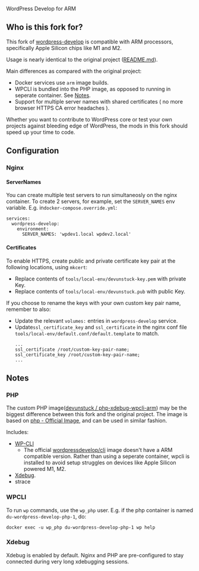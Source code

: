  WordPress Develop for ARM

## Who is this fork for?

This fork of [wordpress-develop](https://github.com/WordPress/wordpress-develop) is compatible with ARM processors, specifically Apple Silicon chips like M1 and M2.

Usage is nearly identical to the original project ([README.md](https://github.com/WordPress/wordpress-develop/blob/trunk/README.md)). 

Main differences as compared with the original project:
- Docker services use `arm` image builds.
- WPCLI is bundled into the PHP image, as opposed to running in seperate container. See [Notes](#notes).
- Support for multiple server names with shared certificates ( no more browser HTTPS CA error headaches ).

Whether you want to contribute to WordPress core or test your own projects against bleeding edge of WordPress, the mods in this fork should speed up your time to code.

## Configuration

### Nginx

#### ServerNames 
You can create multiple test servers to run simultaneosly on the nginx container.
To create 2 servers, for example, set the `SERVER_NAMES` env variable.
E.g. in`docker-compose.override.yml`:
```
services:
  wordpress-develop:
    environment:
      SERVER_NAMES: 'wpdev1.local wpdev2.local'
```

#### Certificates
To enable HTTPS, create public and private certificate key pair at the following locations, using `mkcert`:  
- Replace contents of `tools/local-env/devunstuck-key.pem` with private Key.
- Replace contents of `tools/local-env/devunstuck.pub` with public Key.

If you choose to rename the keys with your own custom key pair name, remember to also:
- Update the relevant `volumes:` entries in `wordpress-develop` service.
- Update`ssl_certificate_key` and `ssl_certificate` in the nginx conf file `tools/local-env/default.conf/default.template` to match.
    ```
    ...
    ssl_certificate /root/custom-key-pair-name;
    ssl_certificate_key /root/custom-key-pair-name;
    ...
    ```


## Notes

### PHP

The custom PHP image([devunstuck / php-xdebug-wpcli-arm](https://hub.docker.com/repository/docker/devunstuck/php-xdebug-wpcli-arm)) may be the biggest difference between this fork and the original project. 
The image is based on [php - Official Image](https://hub.docker.com/_/php), and can be used in similar fashion.

Includes:
- [WP-CLI](https://wp-cli.org/) 
    - The official [wordpressdevelop/cli](https://registry.hub.docker.com/r/wordpressdevelop/cli#!) image doesn't have a ARM compatible version.
    Rather than using a seperate container, wpcli is installed to avoid setup struggles on devices like Apple Silicon powered M1, M2.
- [Xdebug](https://xdebug.org/).
- strace

### WPCLI
To run `wp` commands, use the `wp_php` user.
E.g. if the php container is named `du-wordpress-develop-php-1`, do:
```
docker exec -u wp_php du-wordpress-develop-php-1 wp help
```

### Xdebug
Xdebug is enabled by default.
Nginx and PHP are pre-configured to stay connected during very long xdebugging sessions.